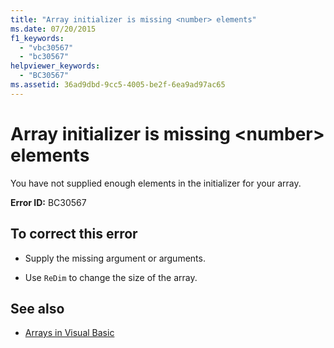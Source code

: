 ```yaml
---
title: "Array initializer is missing <number> elements"
ms.date: 07/20/2015
f1_keywords: 
  - "vbc30567"
  - "bc30567"
helpviewer_keywords: 
  - "BC30567"
ms.assetid: 36ad9dbd-9cc5-4005-be2f-6ea9ad97ac65
---
```

# Array initializer is missing \<number> elements
You have not supplied enough elements in the initializer for your array.  
  
 **Error ID:** BC30567  
  
## To correct this error  
  
- Supply the missing argument or arguments.  
  
- Use `ReDim` to change the size of the array.  
  
## See also

- [Arrays in Visual Basic](../programming-guide/language-features/arrays/index.md)
